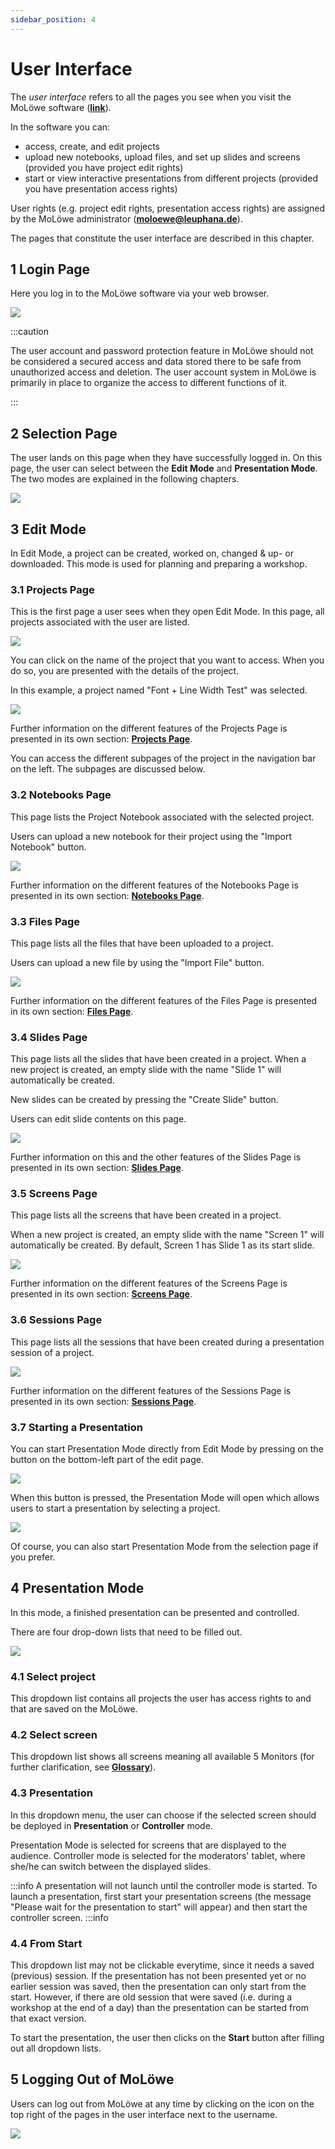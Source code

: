 ```yaml
---
sidebar_position: 4
---
```


# User Interface

The *user interface* refers to all the pages you see when you visit the MoLöwe software ([**link**](https://moloewe.leuphana.de/login)).

In the software you can:
- access, create, and edit projects
- upload new notebooks, upload files, and set up slides and screens (provided you have project edit rights)
- start or view interactive presentations from different projects (provided you have presentation access rights)

User rights (e.g. project edit rights, presentation access rights) are assigned by the MoLöwe administrator (**moloewe@leuphana.de**).

The pages that constitute the user interface are described in this chapter.

## **1 Login Page**

Here you log in to the MoLöwe software via your web browser.

![](/img/doc/01_login_page.png)

:::caution

The user account and password protection feature in MoLöwe should not be considered a secured access and data stored there to be safe from unauthorized access and deletion. 
The user account system in MoLöwe is primarily in place to organize the access to different functions of it.

:::

## **2 Selection Page**

The user lands on this page when they have successfully logged in.
On this page, the user can select between the **Edit Mode** and **Presentation Mode**.
The two modes are explained in the following chapters.

![](/img/doc/SelectionPage.png)

## **3 Edit Mode**

In Edit Mode, a project can be created, worked on, changed & up- or downloaded.
This mode is used for planning and preparing a workshop.

### 3.1 Projects Page

This is the first page a user sees when they open Edit Mode. In this page, all projects associated with the user are listed.

![](/img/doc/02_projects_page.jpg)

You can click on the name of the project that you want to access. When you do so, you are presented with the details of the project. 

In this example, a project named "Font + Line Width Test" was selected.

![](/img/doc/04_project_details.jpg)

Further information on the different features of the Projects Page is presented in its own section: [**Projects Page**](docs/edit-mode/01_projects.md).

You can access the different subpages of the project in the navigation bar on the left.
The subpages are discussed below.

### 3.2 Notebooks Page

This page lists the Project Notebook associated with the selected project.

Users can upload a new notebook for their project using the "Import Notebook" button.

![](/img/doc/05_notebooks_page.jpg)

Further information on the different features of the Notebooks Page is presented in its own section: [**Notebooks Page**](docs/edit-mode/02_notebooks.md).

### 3.3 Files Page

This page lists all the files that have been uploaded to a project.

Users can upload a new file by using the "Import File" button.

![](/img/doc/06_files_page.jpg)

Further information on the different features of the Files Page is presented in its own section: [**Files Page**](docs/edit-mode/03_files.md).

### 3.4 Slides Page

This page lists all the slides that have been created in a project.
When a new project is created, an empty slide with the name "Slide 1" will automatically be created.

New slides can be created by pressing the "Create Slide" button.

Users can edit slide contents on this page.

![](/img/doc/07_slides_page.jpg)

Further information on this and the other features of the Slides Page is presented in its own section: [**Slides Page**](docs/edit-mode/05_slides.md).

### 3.5 Screens Page

This page lists all the screens that have been created in a project. 

When a new project is created, an empty slide with the name "Screen 1" will automatically be created. By default, Screen 1 has Slide 1 as its start slide.

![](/img/doc/08_screens_page.jpg)

Further information on the different features of the Screens Page is presented in its own section: [**Screens Page**](docs/edit-mode/06_screens.md).

### 3.6 Sessions Page

This page lists all the sessions that have been created during a presentation session of a project.

![](/img/doc/09_sessions_page.jpg)

Further information on the different features of the Sessions Page is presented in its own section: [**Sessions Page**](docs/edit-mode/07_sessions.md).

### 3.7 Starting a Presentation

You can start Presentation Mode directly from Edit Mode by pressing on the button on the bottom-left part of the edit page.

![](/img/doc/10_start_presentation.jpg)

When this button is pressed, the Presentation Mode will open which allows users to start a presentation by selecting a project.

![](/img/doc/11_presentation_selection_page.jpg)

Of course, you can also start Presentation Mode from the selection page if you prefer.

## **4 Presentation Mode**

In this mode, a finished presentation can be presented and controlled.

There are four drop-down lists that need to be filled out.

![](/img/doc/PresentationPage.png)

### 4.1 Select project

This dropdown list contains all projects the user has access rights to and that are saved on the MoLöwe.

### 4.2 Select screen

This dropdown list shows all screens meaning all available 5 Monitors (for further clarification, see [**Glossary**](glossary.md#screen)).

### 4.3 Presentation

In this dropdown menu, the user can choose if the selected screen should be deployed in **Presentation** or **Controller** mode.

Presentation Mode is selected for screens that are displayed to the audience.
Controller mode is selected for the moderators' tablet, where she/he can switch between the displayed slides.

:::info A presentation will not launch until the controller mode is started.
To launch a presentation, first start your presentation screens (the message "Please wait for the presentation to start" will appear)
and then start the controller screen.
:::info

### 4.4 From Start
This dropdown list may not be clickable everytime, since it needs a saved (previous) session.
If the presentation has not been presented yet or no earlier session was saved, then the presentation can only start from the start.
However, if there are old session that were saved (i.e. during a workshop at the end of a day) than the presentation can be started from that exact version.

To start the presentation, the user then clicks on the **Start** button after filling out all dropdown lists.

## **5 Logging Out of MoLöwe**

Users can log out from MoLöwe at any time by clicking on the icon on the top right of the pages in the user interface next to the username.

![](/img/doc/9999_log_out.jpg)
